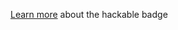 [Learn more](https://learn.pimoroni.com/article/getting-started-with-badger-2040) about the hackable badge

